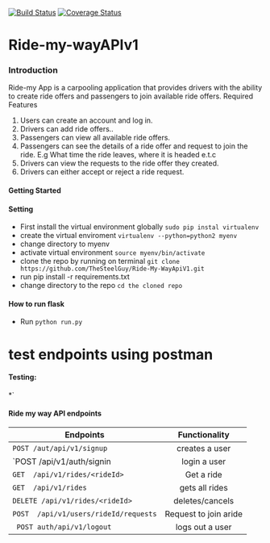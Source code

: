 [![Build Status](https://travis-ci.org/TheSteelGuy/Ride-My-WayApiV1.svg?branch=ft-Getmethods-%23158520402)](https://travis-ci.org/TheSteelGuy/Ride-My-WayApiV1)
[![Coverage Status](https://coveralls.io/repos/github/TheSteelGuy/Ride-My-WayApiV1/badge.svg?branch=master)](https://coveralls.io/github/TheSteelGuy/Ride-My-WayApiV1?branch=master)

# Ride-my-wayAPIv1


### Introduction
Ride-my App is a carpooling application that provides drivers with the ability to create ride offers
and passengers to join available ride offers.
Required Features
1. Users can create an account and log in.
2. Drivers can add ride offers..
3. Passengers can view all available ride offers.
4. Passengers can see the details of a ride offer and request to join the ride. E.g What time
the ride leaves, where it is headed e.t.c
5. Drivers can view the requests to the ride offer they created.
6. Drivers can either accept or reject a ride request.

#### Getting Started




#### Setting
* First install the virtual environment globally `sudo pip instal virtualenv`
* create the virtual enviroment `virtualenv --python=python2 myenv`
* change directory to myenv
* activate virtual environment `source myenv/bin/activate`
* clone the repo by running on terminal `git clone https://github.com/TheSteelGuy/Ride-My-WayApiV1.git `
* run pip install -r requirements.txt
* change directory to the repo `cd the cloned repo`

#### How to run flask
* Run  `python run.py`

# test endpoints using postman



#### Testing:


*`
#### Ride my way API endpoints

| Endpoints                                       |       Functionality                  |
| ------------------------------------------------|:------------------------------------:|
| `POST /aut/api/v1/signup`                       |  creates a user
| `POST /api/v1/auth/signin                       |  login a user                        |   
| `GET  /api/v1/rides/<rideId>`                   |  Get a ride                          |
| `GET  /api/v1/rides`                            |  gets all rides                      |
| `DELETE /api/v1/rides/<rideId>`                 |  deletes/cancels                     |
| `POST  /api/v1/users/rideId/requests`           |  Request to join aride               |
|` POST auth/api/v1/logout`                       |  logs out a user                     |
